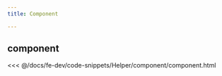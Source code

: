 ```yaml
---
title: Component

---
```


## component
<<< @/docs/fe-dev/code-snippets/Helper/component/component.html
